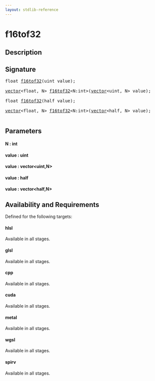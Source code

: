 ```yaml
---
layout: stdlib-reference
---
```


# f16tof32

## Description





## Signature 

<pre>
<span class="code_keyword">float</span> <a href="/stdlib-reference/global-decls/f16tof32">f16tof32</a>(<span class="code_keyword">uint</span> <span class='code_param'>value</span>);

<a href="/stdlib-reference/types/vector/index" class="code_type">vector</a>&lt;<span class="code_keyword">float</span>, N&gt; <a href="/stdlib-reference/global-decls/f16tof32">f16tof32</a>&lt;N:<span class="code_keyword">int</span>&gt;(<a href="/stdlib-reference/types/vector/index" class="code_type">vector</a>&lt;<span class="code_keyword">uint</span>, N&gt; <span class='code_param'>value</span>);

<span class="code_keyword">float</span> <a href="/stdlib-reference/global-decls/f16tof32">f16tof32</a>(<span class="code_keyword">half</span> <span class='code_param'>value</span>);

<a href="/stdlib-reference/types/vector/index" class="code_type">vector</a>&lt;<span class="code_keyword">float</span>, N&gt; <a href="/stdlib-reference/global-decls/f16tof32">f16tof32</a>&lt;N:<span class="code_keyword">int</span>&gt;(<a href="/stdlib-reference/types/vector/index" class="code_type">vector</a>&lt;<span class="code_keyword">half</span>, N&gt; <span class='code_param'>value</span>);

</pre>

## Parameters

#### N : int
#### value : uint
#### value : vector\<uint,N\>
#### value : half
#### value : vector\<half,N\>

## Availability and Requirements

Defined for the following targets:

#### hlsl
Available in all stages.

#### glsl
Available in all stages.

#### cpp
Available in all stages.

#### cuda
Available in all stages.

#### metal
Available in all stages.

#### wgsl
Available in all stages.

#### spirv
Available in all stages.



